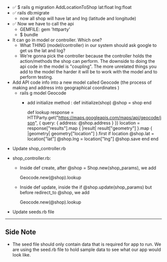 * ✅ $ rails g migration AddLocationToShop lat:float lng:float
* ✅ rails db:migrate
  - now all shop will have lat and lng (latitude and longitude)
* ✅ Now we have to call the api
  - GEMFILE: gem 'httparty'
  - $ bundle
* It can go in model or controller. Which one?
  - What THING (model/controller) in our system should ask google to get us the lat and log?
  - We're gonna pick the controller because the controller holds the action/methods the shop can perform. The downside to doing the api code in the model is "coupling". The more unrelated things you add to the model the harder it will be to work with the model and to perform testing.
* Add API code info into a new model called Geocode (the process of making and address into geographical coordinates )
  - rails g model Geocode
    - add initialize method :
      def initialize(shop)
        @shop = shop
      end

      def lookup
        response = HTTParty.get("https://maps.googleapis.com/maps/api/geocode/json", { query: { address: @shop.address } })
        location = response["results"].map { |result| result["geometry"] }.map { |geometry| geometry["location"] }.first
        if location
          @shop.lat = location["lat"]
          @shop.lng = location["lng"]
          @shop.save
        end
      end
* Update shop_controller.rb
- shop_controller.rb:
  - Inside def create, after @shop = Shop.new(shop_params), we add

    Geocode.new(@shop).lookup

  - Inside def update, inside the if @shop.update(shop_params) but before redirect_to @shop, we add

    Geocode.new(@shop).lookup

* Update seeds.rb file


- - - -
## Side Note

*  The seed file should only contain data that is required for app to run. We are using the seed.rb file to hold sample data to see what our app would look like.
